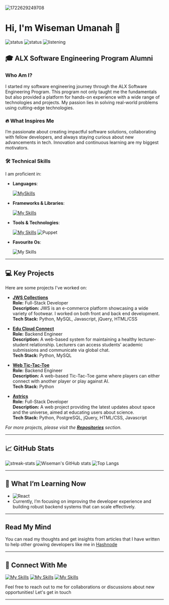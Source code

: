 ![1722629249708](https://github.com/user-attachments/assets/132c6c2f-7518-44dc-9d1d-cffab69ebfe3)

# Hi, I'm Wiseman Umanah 👋
![status](https://img.shields.io/badge/currently-online-green.svg?style=flat-square) ![status](https://img.shields.io/badge/coding-contribution-blue.svg?style=flat-square) ![listening](https://img.shields.io/badge/listening-podcasts-black.svg?style=flat-square&logo=spotify)

## 🎓 ALX Software Engineering Program Alumni

### Who Am I?
I started my software engineering journey through the ALX Software Engineering Program. This program not only taught me the fundamentals but also provided a platform for hands-on experience with a wide range of technologies and projects. My passion lies in solving real-world problems using cutting-edge technologies.

### 🔥 What Inspires Me
I’m passionate about creating impactful software solutions, collaborating with fellow developers, and always staying curious about new advancements in tech. Innovation and continuous learning are my biggest motivators.

### 🛠️ Technical Skills
I am proficient in:

- **Languages**:

    [![MySkills](https://skillicons.dev/icons?i=js,html,css,python,c,mysql,postgresql,typescript)](https://skillicons.dev)

- **Frameworks & Libraries**: 

    [![My Skills](https://skillicons.dev/icons?i=nodejs,flask,express,jquery)](https://skillicons.dev)

- **Tools & Technologies**: 

    [![My Skills](https://skillicons.dev/icons?i=bash,git,github,redis,nginx,mongodb)](https://skillicons.dev) ![Puppet](https://img.shields.io/badge/Puppet-black.svg?style=flat-square&logo=puppet)

- **Favourite Os**:

    ![My Skills](https://skillicons.dev/icons?i=kali)

---

## 💻 Key Projects
Here are some projects I've worked on:

- **[JWS Collections](https://jws-collections.vercel.app/)**    
  **Role:** Full-Stack Developer  
  **Description:** JWS is an e-commerce platform showcasing a wide variety of footwear. I worked on both front and back end development.  
  **Tech Stack:** Python, MySQL, Javascript, jQuery, HTML/CSS

- **[Edu Cloud Connect](https://github.com/Semaediong01/EDU-CLOUD-CONNECT)**  
  **Role:** Backend Engineer  
  **Description:** A web-based system for maintaining a healthy lecturer-student relationship. Lecturers can access students' academic submissions and communicate via global chat.  
  **Tech Stack:** Python, MySQL

- **[Web Tic-Tac-Toe](https://github.com/Berthran/web_tic_tac_toe)**  
  **Role:** Backend Engineer  
  **Description:** A web-based Tic-Tac-Toe game where players can either connect with another player or play against AI.  
  **Tech Stack:** Python

- **[Astrics](https://github.com/wiseman-umanah/Astrics)**  
  **Role:** Full-Stack Developer  
  **Description:** A web project providing the latest updates about space and the universe, aimed at educating users about science.  
  **Tech Stack:** Python, PostgreSQL, jQuery, HTML/CSS, Javascript

_For more projects, please visit the **[Repositories](https://github.com/wiseman-umanah?tab=repositories)** section._


---

## 📈 GitHub Stats

![streak-stats](https://github-readme-streak-stats.herokuapp.com/?user=wiseman-umanah&theme=radical) ![Wiseman's GitHub stats](https://github-readme-stats.vercel.app/api?username=wiseman-umanah&show_icons=true&theme=dark) ![Top Langs](https://github-readme-stats.vercel.app/api/top-langs/?username=wiseman-umanah&layout=compact&theme=blueberry&count_private=true&hide_border=true)


---

## 🌱 What I’m Learning Now

-  ![React](https://skillicons.dev/icons?i=react)
- Currently, I’m focusing on improving the developer experience and building robust backend systems that can scale effectively.


---

## Read My Mind 
You can read my thoughts and get insights from articles that I have written to help other growing developers like me in [Hashnode](https://techwhiz.hashnode.dev/)


---

## 🤝 Connect With Me
[![My Skills](https://skillicons.dev/icons?i=gmail)](mailto:wisemanumanah@gmail.com) [![My Skills](https://skillicons.dev/icons?i=linkedin)](https://www.linkedin.com/in/wisemanumanah/) [![My Skills](https://skillicons.dev/icons?i=twitter)](https://x.com/wisemanjoearts)

Feel free to reach out to me for collaborations or discussions about new opportunities! Let's get in touch


---
